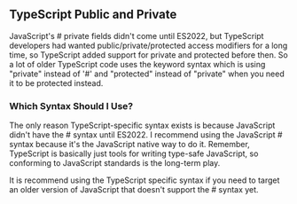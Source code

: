 ## TypeScript Public and Private

JavaScript's # private fields didn't come until ES2022, but TypeScript developers had wanted public/private/protected access modifiers for a long time, so TypeScript added support for private and protected before then. So a lot of older TypeScript code uses the keyword syntax which is using "private" instead of '#' and "protected" instead of "private" when you need it to be protected instead.

### Which Syntax Should I Use?
The only reason TypeScript-specific syntax exists is because JavaScript didn't have the # syntax until ES2022. I recommend using the JavaScript # syntax because it's the JavaScript native way to do it. Remember, TypeScript is basically just tools for writing type-safe JavaScript, so conforming to JavaScript standards is the long-term play.

It is recommend using the TypeScript specific syntax if you need to target an older version of JavaScript that doesn't support the # syntax yet.
